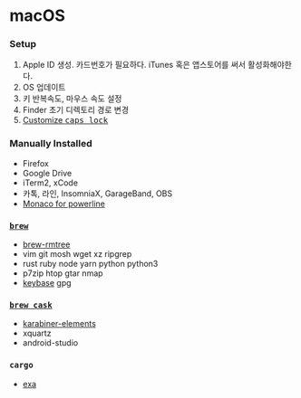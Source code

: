macOS
========
### Setup
1.  Apple ID 생성. 카드번호가 필요하다. iTunes 혹은 앱스토어를 써서 활성화해야한다.
1.  OS 업데이트
1.  키 반복속도, 마우스 속도 설정
1.  Finder 초기 디렉토리 경로 변경
1.  [Customize <kbd>caps lock</kbd>](https://pqrs.org/osx/karabiner/faq.html.en#capslock)

### Manually Installed
- Firefox
- Google Drive
- iTerm2, xCode
- 카톡, 라인, InsomniaX, GarageBand, OBS
- [Monaco for powerline]

[Monaco for powerline]: https://gist.github.com/simnalamburt/90965dcb09cec6b82320/raw/58a9f61143273d5226be352d2c29ecf738e5bffd/monaco-powerline.otf

### [`brew`](http://brew.sh)
- [brew-rmtree](https://github.com/beeftornado/homebrew-rmtree)
- vim git mosh wget xz ripgrep
- rust ruby node yarn python python3
- p7zip htop gtar nmap
- [keybase] gpg

### [`brew cask`](http://caskroom.io)
- [karabiner-elements]
- xquartz
- android-studio

### `cargo`
- [exa]

[keybase]: https://keybase.io/
[karabiner-elements]: https://github.com/tekezo/Karabiner-Elements
[exa]: https://the.exa.website/
